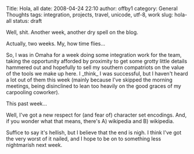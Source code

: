 Title: Hola, all
date: 2008-04-24 22:10
author: offby1
category: General Thoughts
tags: integration, projects, travel, unicode, utf-8, work
slug: hola-all
status: draft

Well, shit. Another week, another dry spell on the blog.

Actually, two weeks. My, how time flies\...

So, I was in Omaha for a week doing some integration work for the team, taking the opportunity afforded by proximity to get some grotty little details hammered out and hopefully to sell my southern compatriots on the value of the tools we make up here. I \_think\_ I was successful, but I haven\'t heard a lot out of them this week (mainly because I\'ve skipped the morning meetings, being disinclined to lean too heavily on the good graces of my carpooling coworker).

This past week\...

Well, I\'ve got a new respect for (and fear of) character set encodings. And, if you wonder what that means, there\'s A) wikipedia and B) wikipedia.

Suffice to say it\'s hellish, but I believe that the end is nigh. I think I\'ve got the very worst of it nailed, and I hope to be on to something less nightmarish next week.
